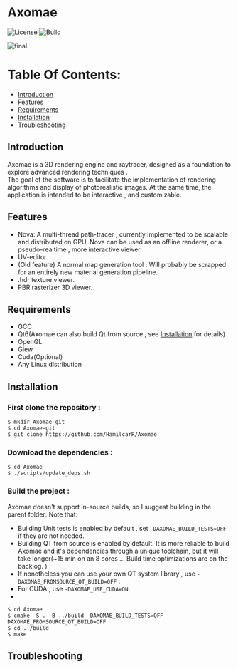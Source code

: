 # Axomae
![License](https://img.shields.io/badge/License-Apache%202.0-blue.svg) 
![Build](https://github.com/HamilcarR/Axomae/actions/workflows/cmake-single-platform.yml/badge.svg)


![final](Documentation/Screenshots/final.jpeg)

# Table Of Contents:
* [Introduction](#Introduction)
* [Features](#Features)
* [Requirements](#Requirements)
* [Installation](#Installation)
* [Troubleshooting](#Troubleshooting)

## Introduction

Axomae is a 3D rendering engine and raytracer, designed as a foundation to explore advanced rendering techniques .    
The goal of the software is to facilitate the implementation of rendering algorithms and display of photorealistic images. 
At the same time, the application is intended to be interactive , and customizable. 

## Features

* Nova: A multi-thread path-tracer , currently implemented to be scalable and distributed on GPU. Nova can be used as an offline renderer, or a pseudo-realtime , more interactive viewer. 
* UV-editor
* (Old feature) A normal map generation tool : Will probably be scrapped for an entirely new material generation pipeline. 
* .hdr texture viewer.
* PBR rasterizer 3D viewer. 

## Requirements

* GCC 
* Qt6(Axomae can also build Qt from source , see [Installation](#Installation) for details)
* OpenGL
* Glew
* Cuda(Optional)
* Any Linux distribution

## Installation

### First clone the repository : 

```
$ mkdir Axomae-git
$ cd Axomae-git
$ git clone https://github.com/HamilcarR/Axomae

```

### Download the dependencies : 

```
$ cd Axomae
$ ./scripts/update_deps.sh

```

### Build the project : 

Axomae doesn't support in-source builds, so I suggest building in the parent folder: 
Note that: 

- Building Unit tests is enabled by default , set ```-DAXOMAE_BUILD_TESTS=OFF``` if they are not needed. 
- Building QT from source is enabled by default. It is more reliable to build Axomae and it's dependencies through a unique toolchain, but it will take longer(~15 min on an 8 cores ... Build time optimizations are on the backlog. )
- If nonetheless you can use your own QT system library , use ```-DAXOMAE_FROMSOURCE_QT_BUILD=OFF``` .
- For CUDA , use ```-DAXOMAE_USE_CUDA=ON```.
- 
```
$ cd Axomae
$ cmake -S . -B ../build -DAXOMAE_BUILD_TESTS=OFF -DAXOMAE_FROMSOURCE_QT_BUILD=OFF
$ cd ../build
$ make
```

## Troubleshooting